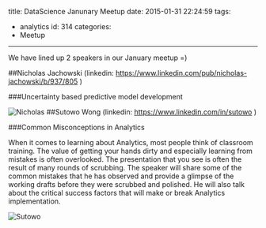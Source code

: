 title: DataScience Janunary Meetup
date: 2015-01-31 22:24:59
tags:
  - analytics
id: 314
categories:
  - Meetup
---



We have lined up 2 speakers in our January meetup =)

##Nicholas Jachowski 
(linkedin: https://www.linkedin.com/pub/nicholas-jachowski/b/937/805 )

###Uncertainty based predictive model development

![Nicholas](https://fbcdn-sphotos-h-a.akamaihd.net/hphotos-ak-xpa1/t31.0-8/10931697_10206096808723269_8864679063641505341_o.jpg)
##Sutowo Wong 
(linkedin: https://www.linkedin.com/in/sutowo )

###Common Misconceptions in Analytics 

When it comes to learning about Analytics, most people think of classroom training. The value of getting your hands dirty and especially learning from mistakes is often overlooked. The presentation that you see is often the result of many rounds of scrubbing. The speaker will share some of the common mistakes that he has observed and provide a glimpse of the working drafts before they were scrubbed and polished. He will also talk about the critical success factors that will make or break Analytics implementation.

![Sutowo](https://scontent-a-sin.xx.fbcdn.net/hphotos-xpa1/t31.0-8/10626351_10206096804483163_3051219782943886899_o.jpg)